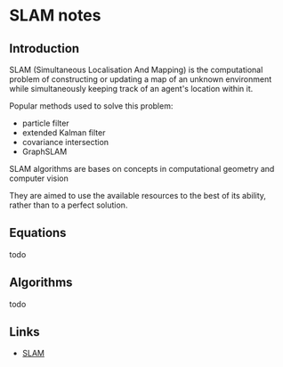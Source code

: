 # SLAM notes

## Introduction

SLAM (Simultaneous Localisation And Mapping) is the computational problem
of constructing or updating a map of an unknown environment while simultaneously
keeping track of an agent's location within it.

Popular methods used to solve this problem:
- particle filter
- extended Kalman filter
- covariance intersection
- GraphSLAM

SLAM algorithms are bases on concepts in computational geometry and computer vision

They are aimed to use the available resources to the best of its ability,
rather than to a perfect solution.

## Equations

todo

## Algorithms

todo

## Links
- [SLAM](https://en.wikipedia.org/wiki/Simultaneous_localization_and_mapping, "SLAM Wikipedia")
